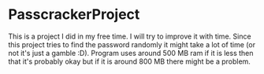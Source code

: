 # PasscrackerProject
This is a project I did in my free time. I will try to improve it with time.
Since this project tries to find the password randomly it might take a lot of time (or not it's just a gamble :D).
Program uses around 500 MB ram if it is less then that it's probably okay but if it is around 800 MB there might be a problem.
